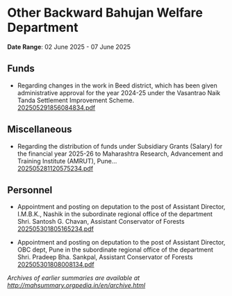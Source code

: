 # Other Backward Bahujan Welfare Department

**Date Range**: 02 June 2025 - 07 June 2025


## Funds
- Regarding changes in the work in Beed district, which has been given administrative approval for the year 2024-25 under the Vasantrao Naik Tanda Settlement Improvement Scheme.\
  [202505291856084834.pdf](https://gr.maharashtra.gov.in/Site/Upload/Government%20Resolutions/English/202505291856084834.pdf)

## Miscellaneous
- Regarding the distribution of funds under Subsidiary Grants (Salary) for the financial year 2025-26 to Maharashtra Research, Advancement and Training Institute (AMRUT), Pune...\
  [202505281120575234.pdf](https://gr.maharashtra.gov.in/Site/Upload/Government%20Resolutions/English/202505281120575234.pdf)

## Personnel
- Appointment and posting on deputation to the post of Assistant Director, I.M.B.K., Nashik in the subordinate regional office of the department Shri. Santosh G. Chavan, Assistant Conservator of Forests\
  [202505301805165234.pdf](https://gr.maharashtra.gov.in/Site/Upload/Government%20Resolutions/English/202505301805165234.pdf)

- Appointment and posting on deputation to the post of Assistant Director, OBC dept, Pune in the subordinate regional office of the department Shri. Pradeep Bha. Sankpal, Assistant Conservator of Forests\
  [202505301808008134.pdf](https://gr.maharashtra.gov.in/Site/Upload/Government%20Resolutions/English/202505301808008134.pdf)


*Archives of earlier summaries are available at http://mahsummary.orgpedia.in/en/archive.html*